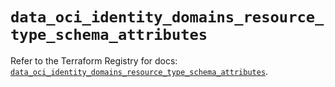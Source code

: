 # `data_oci_identity_domains_resource_type_schema_attributes`

Refer to the Terraform Registry for docs: [`data_oci_identity_domains_resource_type_schema_attributes`](https://registry.terraform.io/providers/hashicorp/oci/7.19.0/docs/data-sources/identity_domains_resource_type_schema_attributes).
